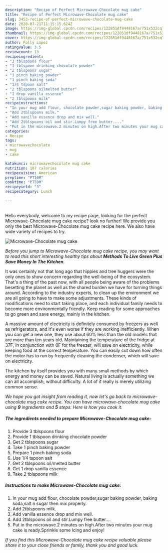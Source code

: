 ```yaml
---
description: "Recipe of Perfect Microwave-Chocolate mug cake"
title: "Recipe of Perfect Microwave-Chocolate mug cake"
slug: 3453-recipe-of-perfect-microwave-chocolate-mug-cake
date: 2020-07-21T11:15:15.624Z
image: https://img-global.cpcdn.com/recipes/122851df9448167a/751x532cq70/microwave-chocolate-mug-cake-recipe-main-photo.jpg
thumbnail: https://img-global.cpcdn.com/recipes/122851df9448167a/751x532cq70/microwave-chocolate-mug-cake-recipe-main-photo.jpg
cover: https://img-global.cpcdn.com/recipes/122851df9448167a/751x532cq70/microwave-chocolate-mug-cake-recipe-main-photo.jpg
author: Polly Lopez
ratingvalue: 3.5
reviewcount: 13
recipeingredient:
- "3 tblspoons flour"
- "1 tblspoon drinking chocolate powder"
- "2 tblspoons sugar"
- "1 pinch baking powder"
- "1 pinch baking soda"
- "1/4 tspoon salt"
- "2 tblspoons oilmelted butter"
- "1 drop vanilla essence"
- "2 tblspoons milk"
recipeinstructions:
- "In your mug add flour, chocolate powder,sugar baking powder, baking soda,salt n sugar then mix properly."
- "Add 2tblspoons milk."
- "Add vanilla essence drop and mix well."
- "Add 2tblspoons oil and stir.Lumpy free butter...."
- "Put in the microwave.2 minutes on high.After two minutes your mug cake is ready.Sprinkle some Icing and enjoy!"
categories:
- Recipe
tags:
- microwavechocolate
- mug
- cake

katakunci: microwavechocolate mug cake 
nutrition: 107 calories
recipecuisine: American
preptime: "PT16M"
cooktime: "PT59M"
recipeyield: "3"
recipecategory: Lunch

---
```

<br>
Hello everybody, welcome to my recipe page, looking for the perfect Microwave-Chocolate mug cake recipe? look no further! We provide you only the best Microwave-Chocolate mug cake recipe here. We also have wide variety of recipes to try.
<br>


![Microwave-Chocolate mug cake](https://img-global.cpcdn.com/recipes/122851df9448167a/751x532cq70/microwave-chocolate-mug-cake-recipe-main-photo.jpg)

<i>Before you jump to Microwave-Chocolate mug cake recipe, you may want to read this short interesting healthy tips about 
<strong>Methods To Live Green Plus Save Money In The Kitchen</strong>.</i>
</br>

It was certainly not that long ago that hippies and tree huggers were the only ones to show concern regarding the well-being of the ecosystem. That's a thing of the past now, with all people being aware of the problems besetting the planet as well as the shared burden we have for turning things around. According to the industry experts, to clean up the environment we are all going to have to make some adjustments. These kinds of modifications need to start taking place, and each individual family needs to become more environmentally friendly. Keep reading for some approaches to go green and save energy, mainly in the kitchen.

A massive amount of electricity is definitely consumed by freezers as well as refrigerators, and it's even worse if they are working inefficiently. When you can get a new one, they use about 60% less than the old models that are more than ten years old. Maintaining the temperature of the fridge at 37F, in conjunction with 0F for the freezer, will save on electricity, while keeping food at the correct temperature. You can easily cut down how often the motor has to run by frequently cleaning the condenser, which will save on electricity.

The kitchen by itself provides you with many small methods by which energy and money can be saved. Natural living is actually something we can all accomplish, without difficulty. A lot of it really is merely utilizing common sense.


<i>We hope you got insight from reading it, now let's go back to microwave-chocolate mug cake recipe. You can have microwave-chocolate mug cake using <strong>9</strong> ingredients and <strong>5</strong> steps. Here is how you cook it.
</i>

##### The ingredients needed to prepare Microwave-Chocolate mug cake:

1. Provide 3 tblspoons flour
1. Provide 1 tblspoon drinking chocolate powder
1. Get 2 tblspoons sugar
1. Take 1 pinch baking powder
1. Prepare 1 pinch baking soda
1. Use 1/4 tspoon salt
1. Get 2 tblspoons oil/melted butter
1. Get 1 drop vanilla essence
1. Take 2 tblspoons milk


##### Instructions to make Microwave-Chocolate mug cake:

1. In your mug add flour, chocolate powder,sugar baking powder, baking soda,salt n sugar then mix properly.
1. Add 2tblspoons milk.
1. Add vanilla essence drop and mix well.
1. Add 2tblspoons oil and stir.Lumpy free butter....
1. Put in the microwave.2 minutes on high.After two minutes your mug cake is ready.Sprinkle some Icing and enjoy!


<i>If you find this Microwave-Chocolate mug cake recipe valuable please share it to your close friends or family, thank you and good luck.</i>
